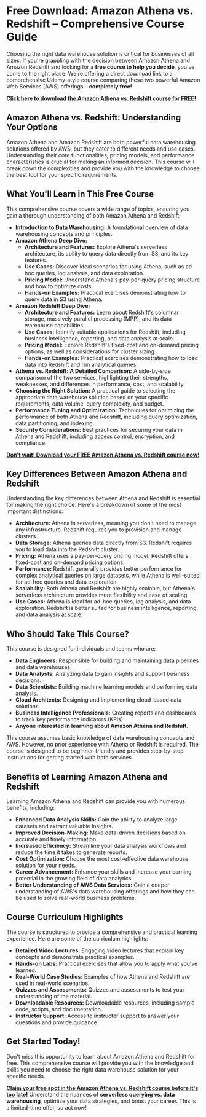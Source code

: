# Free Download: Amazon Athena vs. Redshift – Comprehensive Course Guide

Choosing the right data warehouse solution is critical for businesses of all sizes. If you're grappling with the decision between Amazon Athena and Amazon Redshift and looking for a **free course to help you decide**, you've come to the right place. We're offering a direct download link to a comprehensive Udemy-style course comparing these two powerful Amazon Web Services (AWS) offerings – **completely free!**

[**Click here to download the Amazon Athena vs. Redshift course for FREE!**](https://udemywork.com/amazon-athena-vs-redshift)

## Amazon Athena vs. Redshift: Understanding Your Options

Amazon Athena and Amazon Redshift are both powerful data warehousing solutions offered by AWS, but they cater to different needs and use cases. Understanding their core functionalities, pricing models, and performance characteristics is crucial for making an informed decision. This course will break down the complexities and provide you with the knowledge to choose the best tool for your specific requirements.

## What You'll Learn in This Free Course

This comprehensive course covers a wide range of topics, ensuring you gain a thorough understanding of both Amazon Athena and Redshift:

*   **Introduction to Data Warehousing:** A foundational overview of data warehousing concepts and principles.
*   **Amazon Athena Deep Dive:**
    *   **Architecture and Features:** Explore Athena's serverless architecture, its ability to query data directly from S3, and its key features.
    *   **Use Cases:** Discover ideal scenarios for using Athena, such as ad-hoc queries, log analysis, and data exploration.
    *   **Pricing Model:** Understand Athena's pay-per-query pricing structure and how to optimize costs.
    *   **Hands-on Examples:** Practical exercises demonstrating how to query data in S3 using Athena.
*   **Amazon Redshift Deep Dive:**
    *   **Architecture and Features:** Learn about Redshift's columnar storage, massively parallel processing (MPP), and its data warehouse capabilities.
    *   **Use Cases:** Identify suitable applications for Redshift, including business intelligence, reporting, and data analysis at scale.
    *   **Pricing Model:** Explore Redshift's fixed-cost and on-demand pricing options, as well as considerations for cluster sizing.
    *   **Hands-on Examples:** Practical exercises demonstrating how to load data into Redshift and run analytical queries.
*   **Athena vs. Redshift: A Detailed Comparison:** A side-by-side comparison of the two services, highlighting their strengths, weaknesses, and differences in performance, cost, and scalability.
*   **Choosing the Right Solution:** A practical guide to selecting the appropriate data warehouse solution based on your specific requirements, data volume, query complexity, and budget.
*   **Performance Tuning and Optimization:** Techniques for optimizing the performance of both Athena and Redshift, including query optimization, data partitioning, and indexing.
*   **Security Considerations:** Best practices for securing your data in Athena and Redshift, including access control, encryption, and compliance.

[**Don't wait! Download your FREE Amazon Athena vs. Redshift course now!**](https://udemywork.com/amazon-athena-vs-redshift)

## Key Differences Between Amazon Athena and Redshift

Understanding the key differences between Athena and Redshift is essential for making the right choice. Here's a breakdown of some of the most important distinctions:

*   **Architecture:** Athena is serverless, meaning you don't need to manage any infrastructure. Redshift requires you to provision and manage clusters.
*   **Data Storage:** Athena queries data directly from S3. Redshift requires you to load data into the Redshift cluster.
*   **Pricing:** Athena uses a pay-per-query pricing model. Redshift offers fixed-cost and on-demand pricing options.
*   **Performance:** Redshift generally provides better performance for complex analytical queries on large datasets, while Athena is well-suited for ad-hoc queries and data exploration.
*   **Scalability:** Both Athena and Redshift are highly scalable, but Athena's serverless architecture provides more flexibility and ease of scaling.
*   **Use Cases:** Athena is ideal for ad-hoc queries, log analysis, and data exploration. Redshift is better suited for business intelligence, reporting, and data analysis at scale.

## Who Should Take This Course?

This course is designed for individuals and teams who are:

*   **Data Engineers:** Responsible for building and maintaining data pipelines and data warehouses.
*   **Data Analysts:** Analyzing data to gain insights and support business decisions.
*   **Data Scientists:** Building machine learning models and performing data analysis.
*   **Cloud Architects:** Designing and implementing cloud-based data solutions.
*   **Business Intelligence Professionals:** Creating reports and dashboards to track key performance indicators (KPIs).
*   **Anyone interested in learning about Amazon Athena and Redshift.**

This course assumes basic knowledge of data warehousing concepts and AWS. However, no prior experience with Athena or Redshift is required. The course is designed to be beginner-friendly and provides step-by-step instructions for getting started with both services.

## Benefits of Learning Amazon Athena and Redshift

Learning Amazon Athena and Redshift can provide you with numerous benefits, including:

*   **Enhanced Data Analysis Skills:** Gain the ability to analyze large datasets and extract valuable insights.
*   **Improved Decision-Making:** Make data-driven decisions based on accurate and timely information.
*   **Increased Efficiency:** Streamline your data analysis workflows and reduce the time it takes to generate reports.
*   **Cost Optimization:** Choose the most cost-effective data warehouse solution for your needs.
*   **Career Advancement:** Enhance your skills and increase your earning potential in the growing field of data analytics.
*   **Better Understanding of AWS Data Services:** Gain a deeper understanding of AWS's data warehousing offerings and how they can be used to solve real-world business problems.

## Course Curriculum Highlights

The course is structured to provide a comprehensive and practical learning experience. Here are some of the curriculum highlights:

*   **Detailed Video Lectures:** Engaging video lectures that explain key concepts and demonstrate practical examples.
*   **Hands-on Labs:** Practical exercises that allow you to apply what you've learned.
*   **Real-World Case Studies:** Examples of how Athena and Redshift are used in real-world scenarios.
*   **Quizzes and Assessments:** Quizzes and assessments to test your understanding of the material.
*   **Downloadable Resources:** Downloadable resources, including sample code, scripts, and documentation.
*   **Instructor Support:** Access to instructor support to answer your questions and provide guidance.

## Get Started Today!

Don't miss this opportunity to learn about Amazon Athena and Redshift for free. This comprehensive course will provide you with the knowledge and skills you need to choose the right data warehouse solution for your specific needs.

[**Claim your free spot in the Amazon Athena vs. Redshift course before it's too late!**](https://udemywork.com/amazon-athena-vs-redshift) Understand the nuances of **serverless querying vs. data warehousing**, optimize your data strategies, and boost your career. This is a limited-time offer, so act now!
